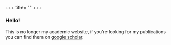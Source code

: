 +++
title= ""
+++


### Hello! 

This is no longer my academic website, if you're looking for my publications you can find them on [google scholar](https://scholar.google.com/citations?user=g3sXAWkAAAAJ&hl=en).
